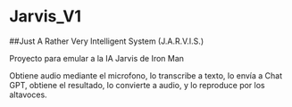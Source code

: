 # Jarvis_V1

##Just A Rather Very Intelligent System (J.A.R.V.I.S.)

Proyecto para emular a la IA Jarvis de Iron Man


Obtiene audio mediante el microfono, lo transcribe a texto, lo envía a Chat GPT, obtiene el resultado, lo convierte a audio, y lo reproduce por los altavoces.

